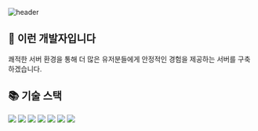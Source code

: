 <div>
  
  <!--Header-->
  ![header](https://capsule-render.vercel.app/api?type=Waving&color=timeGradient&height=300&section=header&text=Apeirogon99&fontSize=90)

  <div align=left><h2>🚀 이런 개발자입니다</h2></div>
  
  <div align=left> 
      쾌적한 서버 환경을 통해 더 많은 유저분들에게 안정적인 경험을 제공하는 서버를 구축하겠습니다.
  </div>
  
  <div align=left><h2>📚 기술 스택</h2></div>
  
  <div align=left> 
    <img src="https://img.shields.io/badge/c-A8B9CC?style=for-the-badge&logo=c&logoColor=white"> 
    <img src="https://img.shields.io/badge/c++-00599C?style=for-the-badge&logo=c%2B%2B&logoColor=white">
    <img src="https://img.shields.io/badge/unrealengine-0E1128?style=for-the-badge&logo=unrealengine&logoColor=white">
    <img src="https://img.shields.io/badge/mysql-4479A1?style=for-the-badge&logo=mysql&logoColor=white">
    <img src="https://img.shields.io/badge/dotnet-512BD4?style=for-the-badge&logo=dotnet&logoColor=white"> 
    <img src="https://img.shields.io/badge/docker-2496ED?style=for-the-badge&logo=docker&logoColor=white">
    <img src="https://img.shields.io/badge/redis-FF4438?style=for-the-badge&logo=redis&logoColor=white">
    <br>
  </div>
  
</div>
